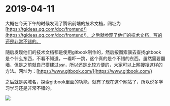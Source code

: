 # 2019-04-11

大概在今天下午的时候发现了腾讯前端的技术文档，网址为[https://tgideas.qq.com/doc/frontend/](https://tgideas.qq.com/doc/frontend/)，之后就参观了他们的技术文档，写的还是非常不错的。

随后发现他们的技术文档都是使用gitbook制作的，然后按图索骥去查找gitbook是个什么东西，不看不知道，一看吓一跳，这个真的是个不错的东西。虽然需要翻墙，但是之前就自己搭建过ssr，所以还是比较方便的，大家可以上网搜搜这样的方法。网址为：[https://www.gitbook.com/](https://www.gitbook.com/)

之后就是买域名，探索gitbook里面的功能，就有了现在这个网站了，所以说多学习学习还是非常不错的。

![](https://imgsa.baidu.com/forum/w%3D580/sign=a9031d8dd433c895a67e9873e1137397/dab44aed2e738bd4153bd82bac8b87d6277ff996.jpg)

